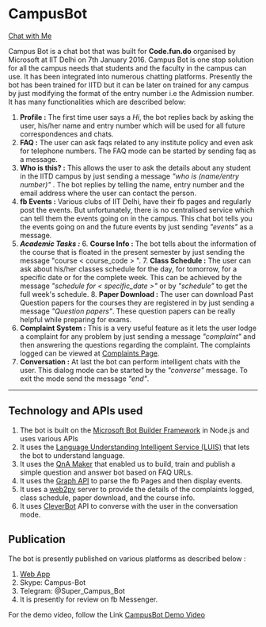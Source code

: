 
CampusBot
===================
 [Chat with Me](http://bit.ly/campusbot)

Campus Bot is a chat bot that was built for **Code.fun.do** organised by Microsoft at IIT Delhi on 7th January 2016.
Campus Bot is one stop solution for all the campus needs that students and the faculty in the campus can use. 
It has been integrated into numerous chatting platforms.
Presently the bot has been trained for IITD but it can be later on trained for any campus by just modifying the format of the entry number i.e the Admission number. 
It has many functionalities which are described below:

 1. **Profile :** The first time user says a *Hi*, the bot replies back by asking the user, his/her name and entry number which will be used for all future correspondences and chats.
 2. **FAQ :** The user can ask faqs related to any institute policy and even ask for telephone numbers. The FAQ mode can be started by sending faq as a message.
 3. **Who is this? :** This allows the user to ask the details about any student in the IITD campus by just sending a message *"who is (name/entry number)"*  . The bot replies by telling the name, entry number and the email address where the user can contact the person.
 4. **fb Events :** Various clubs of IIT Delhi, have their fb pages and regularly post the events. But unfortunately, there is no centralised service which can tell them the events going on in the campus. This chat bot tells you the events going on and the future events by just sending *"events"* as a message.
 5. ***Academic Tasks :***
	6. **Course Info :** The bot tells about the information of the course that is floated in the present semester by just sending the message "course < course_code > ".
	7. **Class Schedule :** The user can ask about his/her classes schedule for the day, for tomorrow, for a specific date or for the complete week. This can be achieved by the message *"schedule for < specific_date >"* or by *"schedule"* to get the full week's schedule.
	8. **Paper Download :** The user can download Past Question papers for the courses they are registered in by just sending a message *"Question papers"*. These question papers can be really helpful while preparing for exams.
 6. **Complaint System :** This is a very useful feature as it lets the user lodge a complaint for any problem by just sending a message *"complaint"* and then answering the questions regarding the complaint. The complaints logged can be viewed at [Complaints Page](http://www.cse.iitd.ernet.in/aces-acm/complaints).
 7. **Conversation :** At last the bot can perform intelligent chats with the user. This dialog mode can be started by the *"converse"* message. To exit the mode send the message *"end"*.

----------

Technology and APIs used
-------------
1. The bot is built on the [Microsoft Bot Builder Framework](https://dev.botframework.com/) in Node.js and uses various APIs
2.  It uses the [Language Understanding Intelligent Service (LUIS)](https://www.luis.ai/) that lets the bot to understand language.
3. It uses the [QnA Maker](https://qnamaker.ai/) that enabled us to build, train and publish a simple question and answer bot based on FAQ URLs.
4. It uses the [Graph API](https://developers.facebook.com/docs/graph-api) to parse the fb Pages and then display events.
5. It uses a [web2py](http://www.web2py.com/) server to provide the details of the complaints logged, class schedule, paper download, and the course info.
6. It uses [CleverBot](http://www.cleverbot.com/) API to converse with the user in the conversation mode.


Publication
-------------
The bot is presently published on various platforms as described below :

1.  [Web App](http://bit.ly/campusbot)
2. Skype: Campus-Bot
3. Telegram: @Super_Campus_Bot
4. It is presently for review on fb Messenger.

For the demo video, follow the Link [CampusBot Demo Video](https://youtu.be/dz85KdvNZTs)

